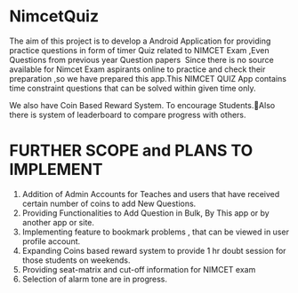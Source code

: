 # NimcetQuiz
The aim of this project is to develop a Android Application for providing practice questions in form of timer Quiz related to NIMCET Exam ,Even Questions from previous year Question papers 
 Since there is no source available for Nimcet Exam aspirants online to practice and check their preparation ,so we have prepared this app.This NIMCET QUIZ App contains time constraint questions that can be solved within given time only.

We also have Coin Based Reward System. To encourage Students.Also there is system of leaderboard to compare progress with others.

# FURTHER SCOPE and PLANS TO IMPLEMENT
1. Addition of Admin Accounts for Teaches and users that have received certain number of coins to add New Questions.
2. Providing Functionalities to Add Question in Bulk, By This app or by another app or site.
3. Implementing feature to bookmark problems , that can be viewed in user profile account.
4. Expanding Coins based reward system to provide 1 hr doubt session for those students on weekends.
5. Providing seat-matrix and cut-off information for NIMCET exam
6. Selection of alarm tone are in progress.
